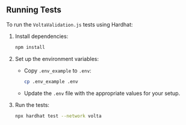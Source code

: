 ## Running Tests

To run the `VoltaValidation.js` tests using Hardhat:

1. Install dependencies:
   ```bash
   npm install
   ```

2. Set up the environment variables:
   - Copy `.env_example` to `.env`:
     ```bash
     cp .env_example .env
     ```
   - Update the `.env` file with the appropriate values for your setup.

3. Run the tests:
   ```bash
   npx hardhat test --network volta
   ```